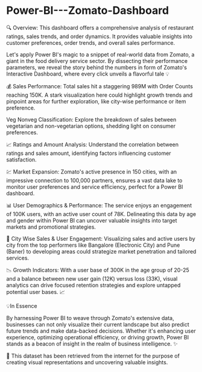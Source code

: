 # Power-BI---Zomato-Dashboard

🔍 Overview:
This dashboard offers a comprehensive analysis of restaurant ratings, sales trends, and order dynamics.
It provides valuable insights into customer preferences, order trends, and overall sales performance.



Let's apply Power BI's magic to a snippet of real-world data from Zomato, a giant in the food delivery service sector. By dissecting their performance parameters, we reveal the story behind the numbers in form of Zomato's Interactive Dashboard, where every click unveils a flavorful tale 💡 

💰 Sales Performance: Total sales hit a staggering 989M with Order Counts reaching 150K. A stark visualization here could highlight growth trends and pinpoint areas for further exploration, like city-wise performance or item preference.

Veg Nonveg Classification: Explore the breakdown of sales between vegetarian and non-vegetarian options, shedding light on consumer preferences.

📈 Ratings and Amount Analysis: Understand the correlation between ratings and sales amount, identifying factors influencing customer satisfaction.

💹 Market Expansion: Zomato's active presence in 150 cities, with an impressive connection to 100,000 partners, ensures a vast data lake to monitor user preferences and service efficiency, perfect for a Power BI dashboard.

📊 User Demographics & Performance: The service enjoys an engagement of 100K users, with an active user count of 78K. Delineating this data by age and gender within Power BI can uncover valuable insights into target markets and promotional strategies.

🌆 City Wise Sales & User Engagement: Visualizing sales and active users by city from the top performers like Bangalore (Electronic City) and Pune (Baner) to developing areas could strategize market penetration and tailored services.

📉 Growth Indicators: With a user base of 300K in the age group of 20-25 and a balance between new user gain (12K) versus loss (33K), visual analytics can drive focused retention strategies and explore untapped potential user bases. 📈 

💡In Essence

By harnessing Power BI to weave through Zomato's extensive data, businesses can not only visualize their current landscape but also predict future trends and make data-backed decisions. Whether it's enhancing user experience, optimizing operational efficiency, or driving growth, Power BI stands as a beacon of insight in the realm of business intelligence. ✨ 

🚀 This dataset has been retrieved from the internet for the purpose of creating visual representations and uncovering valuable insights.
